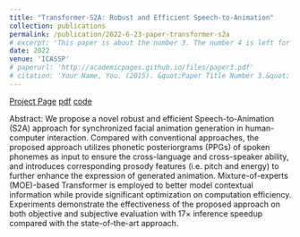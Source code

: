```yaml
---
title: "Transformer-S2A: Robust and Efficient Speech-to-Animation"
collection: publications
permalink: /publication/2022-6-23-paper-transformer-s2a
# excerpt: 'This paper is about the number 3. The number 4 is left for future work.'
date: 2022
venue: 'ICASSP'
# paperurl: 'http://academicpages.github.io/files/paper3.pdf'
# citation: 'Your Name, You. (2015). &quot;Paper Title Number 3.&quot; <i>Journal 1</i>. 1(3).'
---
```

[Project Page](https://thuhcsi.github.io/icassp2022-Transformer-S2A/) [pdf](https://arxiv.org/pdf/2111.09771) [code]()

Abstract: We propose a novel robust and efficient Speech-to-Animation (S2A) approach for synchronized facial animation generation in human-computer interaction. Compared with conventional approaches, the proposed approach utilizes phonetic posteriorgrams (PPGs) of spoken phonemes as input to ensure the cross-language and cross-speaker ability, and introduces corresponding prosody features (i.e. pitch and energy) to further enhance the expression of generated animation. Mixture-of-experts (MOE)-based Transformer is employed to better model contextual information while provide significant optimization on computation efficiency. Experiments demonstrate the effectiveness of the proposed approach on both objective and subjective evaluation with 17× inference speedup compared with the state-of-the-art approach.